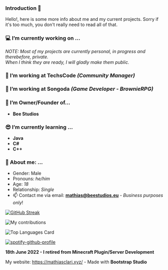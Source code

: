 
### Introduction 👋
  Hello!, here is some more info about me and my current projects. Sorry if it's too much, you don't really need to read all of that.

### 💻 I’m currently working on ...
*NOTE: Most of my projects are currently personal, in progress and therebefore, private.*                                              
*When I think they are ready, I will gladly make them public.*

### &#x1F499; I’m working at TechsCode *(Community Manager)*

### 🧡 I’m working at Songoda *(Game Developer - BrownieRPG)*

### 🧟 I’m Owner/Founder of...
  - **Bee Studios**
  
### 😎 I’m currently learning ...
  - **Java** 
  - **C#**
  - **C++**


### 💌 About me: ...
  - Gender: Male
  - Pronouns: *he/him* 
  - Age: *18*
  - Relationship: *Single*
  - 📫 Contact me via email: **mathias@beestudios.eu** - *Business purposes only*!

[![GitHub Streak](https://github-readme-streak-stats.herokuapp.com/?user=PxLib&theme=tokyonight)](https://git.io/streak-stats)

![My contributions](https://github-readme-stats.vercel.app/api?username=PxLib&show_icons=true&theme=tokyonight)

![Top Languages Card](https://github-readme-stats.vercel.app/api/top-langs/?username=PxLib&layout=compact&theme-tokyonight)

[![spotify-github-profile](https://spotify-github-profile.vercel.app/api/view?uid=vhi55e1fsjn7f3tme4d1q66gj&cover_image=true&theme=default&bar_color=66d9ff&bar_color_cover=true)](https://spotify-github-profile.vercel.app/api/view?uid=vhi55e1fsjn7f3tme4d1q66gj&redirect=true)

**18th June 2022 - I retired from Minecraft Plugin/Server Development**

My website: https://mathiasclari.xyz/ - Made with **Bootstrap Studio**
